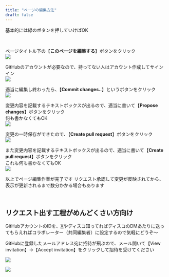 ```yaml
---
title: "ページの編集方法"
draft: false
---
```


基本的には緑のボタンを押していけばOK

<br>

ページタイトル下の【**このページを編集する**】ボタンをクリック  
![](/images/tutorial/1.png)

GitHubのアカウントが必要なので、持ってない人はアカウント作成してサインイン  
![](/images/tutorial/2.png)

適当に編集し終わったら、【**Commit changes..**】というボタンをクリック  
![](/images/tutorial/3.png)

変更内容を記載するテキストボックスが出るので、適当に書いて【**Propose changes**】ボタンをクリック  
何も書かなくてもOK  
![](/images/tutorial/4.png)

変更の一時保存ができたので、【**Create pull request**】ボタンをクリック  
![](/images/tutorial/5.png)

また変更内容を記載するテキストボックスが出るので、適当に書いて【**Create pull request**】ボタンをクリック  
これも何も書かなくてもOK  
![](/images/tutorial/6.png)

以上でページ編集作業が完了です
リクエスト承認して変更が反映されてから、表示が更新されるまで数分かかる場合もあります

<br>

## リクエスト出す工程がめんどくさい方向け
GitHubアカウントのIDを、[X](https://x.com/ruin0908)やディスコ知ってればディスコのDMあたりに送ってもらえればコラボレーター（共同編集者）に設定するので気軽にどうぞ～

GitHubに登録したメールアドレス宛に招待が飛ぶので、メール開いて【View invitation】→【Accept invitation】をクリックして招待を受けてください

![](/images/tutorial/7.png)

![](/images/tutorial/8.png)